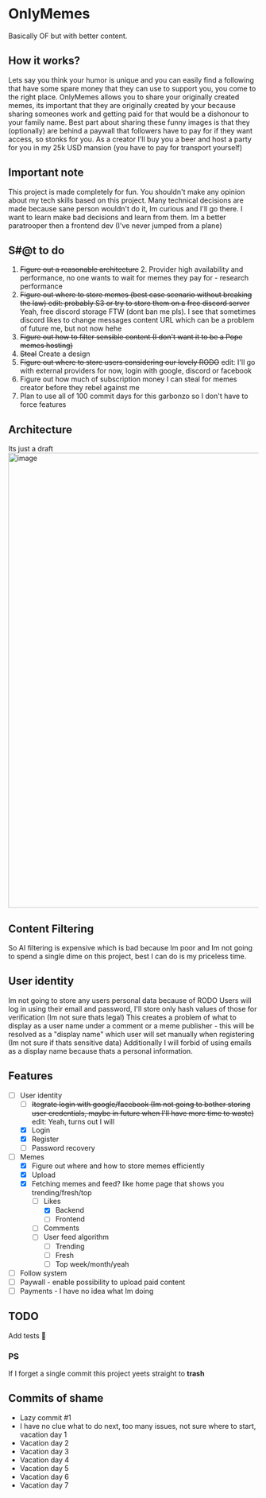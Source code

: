 # OnlyMemes
Basically OF but with better content.

## How it works?
Lets say you think your humor is unique and you can easily find a following that have some spare money that they can use to support you, you come to the right place.
OnlyMemes allows you to share your originally created memes, its important that they are originally created by your because sharing someones work and getting paid for that would be a dishonour to your family name.
Best part about sharing these funny images is that they (optionally) are behind a paywall that followers have to pay for if they want access, so stonks for you.
As a creator I'll buy you a beer and host a party for you in my 25k USD mansion (you have to pay for transport yourself)

## Important note
This project is made completely for fun.
You shouldn't make any opinion about my tech skills based on this project.
Many technical decisions are made because sane person wouldn't do it, Im curious and I'll go there.
I want to learn make bad decisions and learn from them.
Im a better paratrooper then a frontend dev (I've never jumped from a plane)

## S#@t to do
1. ~~Figure out a reasonable architecture~~
	2. Provider high availability and performance, no one wants to wait for memes they pay for - research performance
2. ~~Figure out where to store memes (best case scenario without breaking the law) edit: probably S3 or try to store them on a free discord server~~ Yeah, free discord storage FTW (dont ban me pls). I see that sometimes discord likes to change messages content URL which can be a problem of future me, but not now hehe
3. ~~Figure out how to filter sensible content (I don't want it to be a Pope memes hosting)~~
4. ~~Steal~~ Create a design
5. ~~Figure out where to store users considering our lovely RODO~~ edit: I'll go with external providers for now, login with google, discord or facebook
6. Figure out how much of subscription money I can steal for memes creator before they rebel against me
7. Plan to use all of 100 commit days for this garbonzo so I don't have to force features

## Architecture
Its just a draft
<img width="916" alt="image" src="https://github.com/Bartekkur1/OnlyMemes/assets/15158339/f860f23f-7c12-4833-9ff8-da695e71fb79">


## Content Filtering

So AI filtering is expensive which is bad because Im poor and Im not going to spend a single dime on this project, best I can do is my priceless time.

## User identity

Im not going to store any users personal data because of RODO
Users will log in using their email and password, I'll store only hash values of those for verification (Im not sure thats legal)
This creates a problem of what to display as a user name under a comment or a meme publisher - this will be resolved as a "display name" which user will set manually when registering (Im not sure if thats sensitive data)
Additionally I will forbid of using emails as a display name because thats a personal information.

## Features

- [ ] User identity
	- [ ] ~~Itegrate login with google/facebook (Im not going to bother storing user credentials, maybe in future when I'll have more time to waste)~~ edit: Yeah, turns out I will
	- [x] Login
	- [x] Register
	- [ ] Password recovery
 - [ ] Memes
 	- [x] Figure out where and how to store memes efficiently
	- [x] Upload
	- [x] Fetching memes and feed? like home page that shows you trending/fresh/top
		- [ ] Likes
			- [x] Backend
			- [ ] Frontend
		- [ ] Comments
		- [ ] User feed algorithm
			- [ ] Trending
			- [ ] Fresh
			- [ ] Top week/month/yeah
- [ ] Follow system
- [ ] Paywall - enable possibility to upload paid content
- [ ] Payments - I have no idea what Im doing

## TODO

Add tests 🥶

### PS
If I forget a single commit this project yeets straight to **trash**

## Commits of shame

- Lazy commit #1
- I have no clue what to do next, too many issues, not sure where to start, vacation day 1
- Vacation day 2
- Vacation day 3
- Vacation day 4
- Vacation day 5
- Vacation day 6
- Vacation day 7